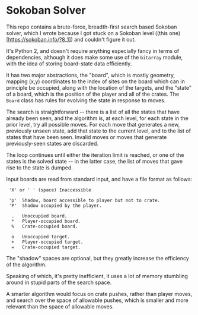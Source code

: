# Sokoban Solver

This repo contains a brute-force, breadth-first search based Sokoban
solver, which I wrote because I got stuck on a Sokoban level
((this one)[https://sokoban.info/?8_1]) and couldn't figure it out.

It's Python 2, and doesn't require anything especially 
fancy in terms of dependencies, although it does make some
use of the `bitarray` module, with the idea of storing board-state
data efficiently.

It has two major abstractions, the "board", which is mostly geometry,
mapping (x,y) coordinates to the index of sites on the board which
can in principle be occupied, along with the location of the
targets, and the "state" of a board, which is the position of the 
player and all of the crates.  The `Board` class has rules for
evolving the state in response to moves.

The search is straightforward -- there is a list of all the states
that have already been seen, and the algorithm is, at each level,
for each state in the prior level, try all possible moves.  For
each move that generates a new, previously unseen state, add that 
state to the current level, and to the list of states that have 
been seen.  Invalid moves or moves that generate previously-seen
states are discarded. 

The loop continues until either the iteration limit is reached,
or one of the states is the solved state -- in the latter case,
the list of moves that gave rise to the state is dumped.

Input boards are read from standard input, and have a file format
as follows:

```
 'X' or ' ' (space) Inaccessible

 'p'  Shadow, board accessible to player but not to crate.
 'P'  Shadow occupied by the player.
 
  .   Unoccupied board.
  *   Player-occupied board.
  %   Crate-occupied board.
  
  o   Unoccupied target.
  +   Player-occupied target.
  =   Crate-occupied target.
``` 

The "shadow" spaces are optional, but they greatly increase the
efficiency of the algorithm.

Speaking of which, it's pretty inefficient, it uses a lot of memory
stumbling around in stupid parts of the search space.

A smarter algorithm would focus on crate pushes, rather than
player moves, and search over the space of allowable pushes,
which is smaller and more relevant than the space of 
allowable moves.
